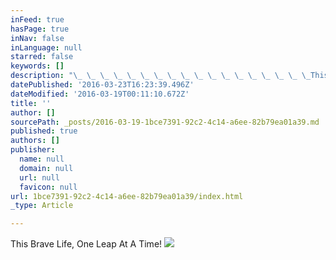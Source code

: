 ```yaml
---
inFeed: true
hasPage: true
inNav: false
inLanguage: null
starred: false
keywords: []
description: "\_ \_ \_ \_ \_ \_ \_ \_ \_ \_ \_ \_ \_ \_ \_ \_ \_ \_This Brave Life, One Leap At A Time!"
datePublished: '2016-03-23T16:23:39.496Z'
dateModified: '2016-03-19T00:11:10.672Z'
title: ''
author: []
sourcePath: _posts/2016-03-19-1bce7391-92c2-4c14-a6ee-82b79ea01a39.md
published: true
authors: []
publisher:
  name: null
  domain: null
  url: null
  favicon: null
url: 1bce7391-92c2-4c14-a6ee-82b79ea01a39/index.html
_type: Article

---
```

This Brave Life, One Leap At A Time!
![](https://the-grid-user-content.s3-us-west-2.amazonaws.com/02ceafdb-e88a-4fd0-a98d-8c83741ccdf1.jpg)